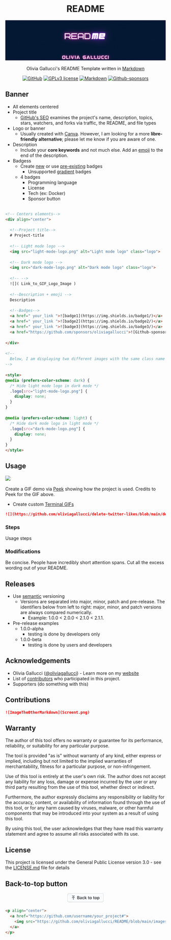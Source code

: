 <div align="center">
  
  # README

  ![](https://github.com/oliviagallucci/README/blob/main/images/readme.gif)

  Olivia Gallucci's README Template written in [Markdown](https://www.markdownguide.org/basic-syntax/)

  <a href="https://github.com/oliviagallucci/README">![GitHub](https://img.shields.io/badge/github-EA4AAA.svg?style=for-the-badge&logo=github&logoColor=white)</a>
  <a href="https://github.com/oliviagallucci/README/blob/main/LICENSE">![GPLv3 license](https://img.shields.io/badge/License-GPLv3-green.svg?style=for-the-badge)</a>
  <a href="">![Markdown](https://img.shields.io/badge/markdown-9558B2.svg?style=for-the-badge&logo=markdown&logoColor=white)</a>
  <a href="https://github.com/sponsors/oliviagallucci">![Github-sponsors](https://img.shields.io/badge/sponsor-pink?style=for-the-badge&logo=GitHub-Sponsors&logoColor=#EA4AAA)</a>
</div>

## Banner

<!--
Choosing a title w GitHub SEO 

TODO: learn about markdown formatting practices 

add my blog colors to this doc and keep formatting consistent 

-->

* All elements centered
* Project title
  * [GitHub's SEO](https://www.developermarkepear.com/blog/github-search-engine-optimization) examines the project's name, description, topics, stars, watchers, and forks via traffic, the README, and file types
* Logo or banner
  * Usually created with [Canva](canva.com/). However, I am looking for a more **libre-friendly alternative**; please let me know if you are aware of one.
* Description
  * Include your **core keywords** and not much else. Add an [emoji](https://github.com/ikatyang/emoji-cheat-sheet/blob/master/README.md) to the end of the description.
* Badgess
  * Create [new](https://shields.io/) or use [pre-existing](https://github.com/Ileriayo/markdown-badges) badges
    * Unsupported [gradient](https://github.com/bokub/gradient-badge) badges
  * 4 badges
    * Programming language
    * License
    * Tech (ex: Docker)
    * Sponsor button

```html

<!-- Centers elements-->
<div align="center">

  <!--Project title-->
  # Project-title

  <!-- Light mode logo -->
  <img src="light-mode-logo.png" alt="Light mode logo" class="logo">

  <!-- Dark mode logo -->
  <img src="dark-mode-logo.png" alt="Dark mode logo" class="logo">

  <!-- -->
  ![]( Link_to_GIF_Logo_Image )

  <!--Description + emoji -->
  Description 

  <!--Badges-->
  <a href=" your_link ">![badge1](https://img.shields.io/badge1/)</a>
  <a href=" your_link ">![badge2](https://img.shields.io/badge2/)</a>
  <a href=" your_link ">![badge3](https://img.shields.io/badge3/)</a>
  <a href="https://github.com/sponsors/oliviagallucci">![Github-sponsors](https://img.shields.io/badge/sponsor-pink?style=for-the-badge&logo=GitHub-Sponsors&logoColor=#EA4AAA)</a>

</div>

<!--
  Below, I am displaying two different images with the same class name .logo but with different src attributes. Then, I use CSS media queries to hide the logo that's not appropriate for the user's current color scheme.
-->

<style>
@media (prefers-color-scheme: dark) {
  /* Hide light mode logo in dark mode */
  .logo[src="light-mode-logo.png"] {
    display: none;
  }
}

@media (prefers-color-scheme: light) {
  /* Hide dark mode logo in light mode */
  .logo[src="dark-mode-logo.png"] {
    display: none;
  }
}
</style>
```

<style>
@media (prefers-color-scheme: dark) {
  /* Hide light mode logo in dark mode */
  .logo[src="light-mode-logo.png"] {
    display: none;
  }
}

@media (prefers-color-scheme: light) {
  /* Hide dark mode logo in light mode */
  .logo[src="dark-mode-logo.png"] {
    display: none;
  }
}
</style>

## Usage 

![](https://raw.githubusercontent.com/phw/peek/master/data/screenshots/peek-recording-itself.gif)

Create a GIF demo via [Peek](https://github.com/phw/peek) showing how the project is used. Credits to Peek for the GIF above.

* Create custom [Terminal GIFs](https://www.terminalgif.com/)

```markdown
![](https://github.com/oliviagallucci/delete-twitter-likes/blob/main/delete-twitter-likes-usage.gif)
```

### Steps

Usage steps

### Modifications

Be concise. People have incredibly short attention spans. Cut all the excess wording out of your README.

## Releases

* Use [semantic](https://semver.org/) versioning
  * Versions are separated into major, minor, patch and pre-release. The identifiers below from left to right: major, minor, and patch versions are always compared numerically.
    * Example: 1.0.0 < 2.0.0 < 2.1.0 < 2.1.1.
* Pre-release examples
  * 1.0.0-alpha 
    * testing is done by developers only
  * 1.0.0-beta
    * testing is done by users and developers 

## Acknowledgements

* Olivia Gallucci ([@oliviagallucci](https://github.com/oliviagallucci)) - Learn more on my [website](https://oliviagallucci.com/)
* List of [contributors](https://github.com/your_username/your_project/contributors) who participated in this project.
* Supporters (do something with this)

## Contributions

```markdown
![ImageTheOtherMarkdown](Screent.png)
```

## Warranty

The author of this tool offers no warranty or guarantee for its performance, reliability, or suitability for any particular purpose.

The tool is provided "as is" without warranty of any kind, either express or implied, including but not limited to the implied warranties of merchantability, fitness for a particular purpose, or non-infringement.

Use of this tool is entirely at the user's own risk. The author does not accept any liability for any loss, damage or expense incurred by the user or any third party resulting from the use of this tool, whether direct or indirect.

Furthermore, the author expressly disclaims any responsibility or liability for the accuracy, content, or availability of information found through the use of this tool, or for any harm caused by viruses, malware, or other harmful components that may be introduced into your system as a result of using this tool.

By using this tool, the user acknowledges that they have read this warranty statement and agree to assume all risks associated with its use.

## License

This project is licensed under the General Public License version 3.0 - see the [LICENSE.md](LICENSE.md) file for details

## Back-to-top button

<p align="center">
  <a href="https://github.com/oliviagallucci/README#readme">
    <img src="https://github.com/oliviagallucci/README/blob/main/images/backToTopButtonTransparentBackground.png" alt="Back to top" height="29"/>
  </a>
</p>

```html
<p align="center">
  <a href="https://github.com/username/your_project#">
    <img src="https://github.com/oliviagallucci/README/blob/main/images/backToTopButtonTransparentBackground.png" alt="Back to top" height="29"/>
  </a>
</p>
```

<!-- Attempt to make my website's button -->
<!--
<div align="center">
  <button type="button" 
    style="padding: 16px 32px; 
    font: bold 18px libre baskerville; 
    text-align: center; 
    display: inline-block;
    cursor: pointer;
    color: black; 
    border-radius: 99px;
    background: linear-gradient(135deg,rgb(108,208,250) 0%,rgb(152,150,240) 50%,rgb(255,110,199) 100%)" 
    >
    <a href="oliviagallucci.com/in-the-press/" 
       style="text-decoration:none; color:black;">
        Back to top
    </a>
  </button>
</div>
-->
